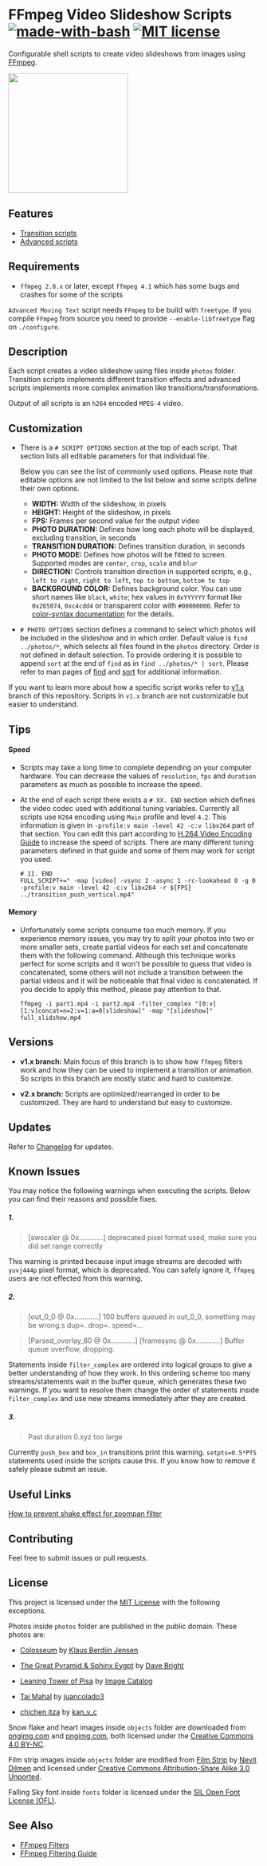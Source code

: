 # FFmpeg Video Slideshow Scripts [![made-with-bash](https://img.shields.io/badge/Made%20with-Bash-1f425f.svg)](https://www.gnu.org/software/bash/) [![MIT license](https://img.shields.io/badge/License-MIT-blue.svg)](https://lbesson.mit-license.org/)

Configurable shell scripts to create video slideshows from images using [FFmpeg](https://www.ffmpeg.org/).

<img src="https://github.com/tanersener/ffmpeg-video-slideshow-scripts/blob/master/docs/ffmpeg-video-slideshow-scripts-logo-v1.png" width="240">

## Features
- [Transition scripts](transition_scripts) 
- [Advanced scripts](advanced_scripts)


## Requirements

- `ffmpeg 2.8.x` or later, except `ffmpeg 4.1` which has some bugs and crashes for some of the scripts

`Advanced Moving Text` script needs `FFmpeg` to be build with `freetype`. If you compile `FFmpeg` from source you need to provide `--enable-libfreetype` flag on `./configure`. 


## Description

Each script creates a video slideshow using files inside `photos` folder. Transition scripts implements different transition effects and advanced scripts implements more complex animation like transitions/transformations.

Output of all scripts is an `h264` encoded `MPEG-4` video.


## Customization

- There is a `# SCRIPT OPTIONS` section at the top of each script. That section lists all editable parameters for that individual file. 
  
  Below you can see the list of commonly used options. Please note that editable options are not limited to the list below and some scripts define their own options.

    - **WIDTH:** Width of the slideshow, in pixels
    - **HEIGHT:** Height of the slideshow, in pixels
    - **FPS:** Frames per second value for the output video
    - **PHOTO DURATION:** Defines how long each photo will be displayed, excluding transition, in seconds
    - **TRANSITION DURATION:** Defines transition duration, in seconds
    - **PHOTO MODE:** Defines how photos will be fitted to screen. Supported modes are `center`, `crop`, `scale` and `blur`
    - **DIRECTION:** Controls transition direction in supported scripts, e.g., `left to right`, `right to left`, `top to bottom`, `bottom to top` 
    - **BACKGROUND COLOR:** Defines background color. You can use short names like `black`, `white`; hex values in `0xYYYYYY` format like `0x265074`, `0xc4cdd4` or transparent color with `#00000000`. Refer to [color-syntax documentation](https://ffmpeg.org/ffmpeg-utils.html#color-syntax) for the details.

- `# PHOTO OPTIONS` section defines a command to select which photos will be included in the slideshow and in which order. Default value is `find ../photos/*`, which selects all files found in the `photos` directory. Order is not defined in default selection. To provide ordering it is possible to append `sort` at the end of `find` as in `find ../photos/* | sort`. Please refer to man pages of [find](http://man7.org/linux/man-pages/man1/find.1.html) and [sort](http://man7.org/linux/man-pages/man1/sort.1.html) for additional information.

If you want to learn more about how a specific script works refer to [v1.x](https://github.com/tanersener/ffmpeg-video-slideshow-scripts/tree/v1.x) branch of this repository. Scripts in `v1.x` branch are not customizable but easier to understand.

## Tips

#### Speed

- Scripts may take a long time to complete depending on your computer hardware. You can decrease the values of `resolution`, `fps` and `duration` parameters as much as possible to increase the speed.
    
- At the end of each script there exists a `# XX. END` section which defines the video codec used with additional tuning variables. Currently all scripts use `H264` encoding using `Main` profile and level `4.2`. This information is given in `-profile:v main -level 42 -c:v libx264` part of that section. You can edit this part according to [H.264 Video Encoding Guide](https://trac.ffmpeg.org/wiki/Encode/H.264) to increase the speed of scripts. There are many different tuning parameters defined in that guide and some of them may work for script you used.

  ```
  # 11. END
  FULL_SCRIPT+=" -map [video] -vsync 2 -async 1 -rc-lookahead 0 -g 0 -profile:v main -level 42 -c:v libx264 -r ${FPS} ../transition_push_vertical.mp4"
  ```

#### Memory 

- Unfortunately some scripts consume too much memory. If you experience memory issues, you may try to split your photos into two or more smaller sets, create partial videos for each set and concatenate them with the following command. Although this technique works perfect for some scripts and it won't be possible to guess that video is concatenated, some others will not include a transition between the partial videos and it will be noticeable that final video is concatenated. If you decide to apply this method, please pay attention to that.
    
    `ffmpeg -i part1.mp4 -i part2.mp4 -filter_complex "[0:v][1:v]concat=n=2:v=1:a=0[slideshow]" -map "[slideshow]" full_slidshow.mp4`


## Versions

- **v1.x branch:** Main focus of this branch is to show how `ffmpeg` filters work and how they can be used to implement a transition or animation. So scripts in this branch are mostly static and hard to customize.  
 
- **v2.x branch:** Scripts are optimized/rearranged in order to be customized. They are hard to understand but easy to customize.


## Updates

Refer to [Changelog](CHANGELOG.md) for updates.

## Known Issues

You may notice the following warnings when executing the scripts. Below you can find their reasons and possible fixes.

##### 1. 
>[swscaler @ 0x............] deprecated pixel format used, make sure you did set range correctly

This warning is printed because input image streams are decoded with `yuvj444p` pixel format, which is deprecated. 
You can safely ignore it, `ffmpeg` users are not effected from this warning.

##### 2.
>[out_0_0 @ 0x............] 100 buffers queued in out_0_0, something may be wrong.s dup=. drop=. speed=...

>[Parsed_overlay_80 @ 0x............] [framesync @ 0x............] Buffer queue overflow, dropping.

Statements inside `filter_complex` are ordered into logical groups to give a better understanding of how they work. 
In this ordering scheme too many streams/statements wait in the buffer queue, which generates these two warnings. 
If you want to resolve them change the order of statements inside `filter_complex` and use new streams immediately 
after they are created.

##### 3.
>Past duration 0.xyz too large

Currently `push_box` and `box_in` transitions print this warning. `setpts=0.5*PTS` statements used inside the scripts 
cause this. If you know how to remove it safely please submit an issue.


## Useful Links

[How to prevent shake effect for zoompan filter](https://trac.ffmpeg.org/ticket/4298)


## Contributing

Feel free to submit issues or pull requests.


## License
This project is licensed under the [MIT License](https://opensource.org/licenses/MIT) with the following exceptions.

Photos inside `photos` folder are published in the public domain. These photos are:

- [Colosseum](https://www.flickr.com/photos/134331036@N08/35674227104/) by [Klaus Berdiin Jensen](https://www.flickr.com/photos/134331036@N08/)

- [The Great Pyramid & Sphinx Eygpt](https://www.flickr.com/photos/130817154@N04/24211972286/) by [Dave Bright](https://www.flickr.com/photos/130817154@N04/)

- [Leaning Tower of Pisa](https://www.flickr.com/photos/image-catalog/19897194376/) by [Image Catalog](https://www.flickr.com/photos/image-catalog/)

- [Taj Mahal](https://www.flickr.com/photos/149013784@N08/32862668233/) by [juancolado3](https://www.flickr.com/photos/149013784@N08/)

- [chichen itza](https://www.flickr.com/photos/kanvc/15398655930/) by [kan_v_c](https://www.flickr.com/photos/kanvc/)

Snow flake and heart images inside `objects` folder are downloaded from [pngimg.com](http://pngimg.com/download/7553) and [pngimg.com](http://pngimg.com/download/687), both licensed under the [Creative Commons 4.0 BY-NC](https://creativecommons.org/licenses/by-nc/4.0).

Film strip images inside `objects` folder are modified from [Film Strip](https://commons.wikimedia.org/wiki/File:Film_strip.svg) by [Nevit Dilmen](https://commons.wikimedia.org/wiki/User:Nevit) and licensed under [Creative Commons Attribution-Share Alike 3.0 Unported](https://creativecommons.org/licenses/by-sa/3.0/deed.en).

Falling Sky font inside `fonts` folder is licensed under the [SIL Open Font License (OFL)](https://opensource.org/licenses/OFL-1.1).


## See Also

- [FFmpeg Filters](https://ffmpeg.org/ffmpeg-filters.html)
- [FFmpeg Filtering Guide](https://trac.ffmpeg.org/wiki/FilteringGuide)
